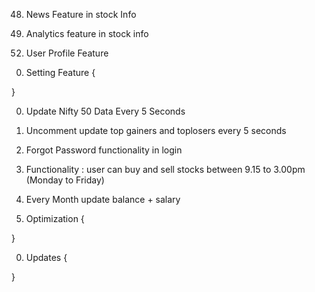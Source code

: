 
<!-- 1. Client Setup -->

<!-- 2. Setup React Routers for all Components and create components => Welcome, Signup, Login, Home, Portfolio, Wishlist, Wallet, Profile, Setting -->

<!-- 3. Firebase Setup & If user is not authenticated redirect to Welcome Page -->

<!-- 4. Welcome Page -->

<!-- 5. Signup Page with Auth and save data in firebase -->

<!-- 6. Login Page with Auth and retrieve data from firebase and store in global variable

7. When Page reloads and user is authenticated retrieve its data and store that into global variable -->

<!-- 8. Navbar with Element and active -> Home, Portfolio,Search, Wishlist, wallet, setting, profile -->

<!-- 9. Create a Search bar a on search page and search stock based on  nse csv file and store that stock file currStock Variable Global -->

<!-- 10. Setup flask and Start Flask Server and create an api to get currStockDetails with the help of stockticker with the help of yfinance api
and pass the stock data on stockinfo page var -->

<!-- 11. Filter More Imp Data to show on Dashboard -->

<!-- 12. Show Stock Name Price and Change and Navbar -->

<!-- 13. User Chartjs and show open, low, high , current on line chart -->

<!-- 14. Update Value Call server stock update Every 5 second and reload functionality -->

<!-- 15. Button Buy and Sell and imp info unscrollable on left side box -->

<!-- 16. All Other Data on right side stock box scrollable -->

<!-- 17. Create a Save functionality -->

<!-- 18. Fix a Bug in Saved functionality everything is working right but if its saved and at initialization it doesnt check -->

<!-- 19. Make Full Code Manageable with comments if needed... -->

<!-- 20. Show Saved Files in wishlist [stockname  stockPrice stockChange saveicon] in this format -->

<!-- 21. Apply CSS to Wishlist -->

<!-- 22. Handle remove from saved Icon -->

<!-- 23. Handle on click name of stock open stockinfo -->

<!-- 24. Create Wallet Dashboard ONLY UI -> Last 5 transaction analytics graph , Last 30 Transactions History, last 30 transactions pie graph profit/loss, Wallet (Balance) -->

<!-- 25. Create Right Wallet UI -->

<!-- 26. Create a Buy Functionality and save transaction if less than 30 length of transaction array remove oldest transaction and push new transaction else push transaction {transMess, transAmt, transStatus : {debit/credit}} AND Update Portfolio {stockticker , stockname, quantity, buyprice per stock} AND Update StockInfo and Wishlist every 5 seconds -->

<!-- 27. show all transactions hisory below wallet balance -->

<!-- 28. Show Last 5 Stock Analytics & and pie chart for debit and credit -->

<!-- 29. Show Portfolio on table {index, stockname, quantity, buyprice*quantity, currPrice*quantity, rupee change, percent change sell} -->

<!-- 30. Apply CSS on Portfolio -->

<!-- 31. Onclick ticker on portfolio open that stock info -->

<!-- 33. Apply Sell Functionality from stockinfo

34. Apply Sell Functionality from portfolio -->

<!-- 35. Fix Not Harmful Bug - After Portfolio length is empty it is not updating portfolio page only ui  -->

<!-- 36. Fix all New User Bug -->

<!-- 37. Get Top Gainers and Top Loser Today's Ticker using webscraping -->

<!-- 38. Create API for both top gainers and top losers and return the output in json -->

<!-- 39. On home page call the api for topgainers and store it in json object and then call stockinfo api for each ticker in object and store (stockname, stockticker, currentprice, perChange, priceC ) -->

<!-- 40. Fetch topgainers and toplosers simulataneously and show on home page -->

<!-- 41. Fix and Apply CSS To Home Page -->

<!-- 41. Create and test api for curr business news webscrape the news -->

<!-- 42. Move TopGainers and TopLosers to Search Page -->

<!-- 43. Keep Search bar at home page too -->

<!-- 44. Onclick stock open stockinfo in top gainers and toplosers -->

<!-- 45. Create Layout for home Page -->

<!-- 46. Show News on Righbar home page -->

<!-- 47. Fetch Nifty 50 Data and show graph and data on home page -->

<!-- 47. On Home Page -> Nifty Data,Show Wallet Balance, News -->

48. News Feature in stock Info

49. Analytics feature in stock info

<!-- 50. Download feature in stock info -->

52. User Profile Feature

<!-- 53. Change Firebase Credential or new firebase acc and use env var and store that there  -->

0. Setting Feature
{
    
}

0. Update Nifty 50 Data Every 5 Seconds

0. Uncomment update top gainers and toplosers every 5 seconds

0. Forgot Password functionality in login

0. Functionality : user can buy and sell stocks between 9.15 to 3.00pm (Monday to Friday)

0. Every Month update balance + salary

0. Optimization
{

}

0. Updates
{

}

